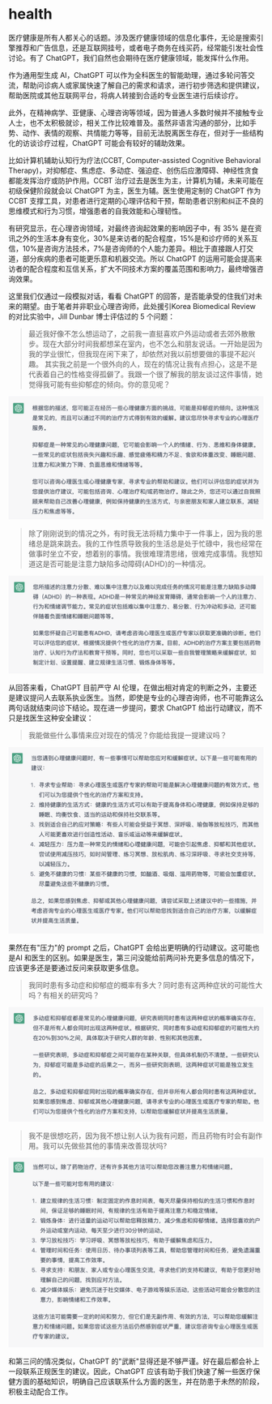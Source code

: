 # health

医疗健康是所有人都关心的话题。涉及医疗健康领域的信息化事件，无论是搜索引擎推荐和广告信息，还是互联网挂号，或者电子商务在线买药，经常能引发社会性讨论。有了 ChatGPT，我们自然也会期待在医疗健康领域，能发挥什么作用。

作为通用型生成 AI，ChatGPT 可以作为全科医生的智能助理，通过多轮问答交流，帮助问诊病人或家属快速了解自己的需求和请求，进行初步筛选和提供建议，帮助医院或其他互联网平台，将病人转接到合适的专业医生进行后续诊疗。

此外，在精神病学、亚健康、心理咨询等领域，因为普通人多数时候并不接触专业人士，也不太积极就诊，相关工作比较难普及。虽然非语言沟通的部分，比如手势、动作、表情的观察、共情能力等等，目前无法脱离医生存在，但对于一些结构化的访谈诊疗过程，ChatGPT 可能会有较好的辅助效果。

比如计算机辅助认知行为疗法(CCBT, Computer-assisted Cognitive Behavioral Therapy)，对抑郁症、焦虑症、多动症、强迫症、创伤后应激障碍、神经性贪食都能发挥治疗或防护作用。CCBT 治疗过去是医生为主，计算机为辅，未来可能在初级保健阶段就会以 ChatGPT 为主，医生为辅。医生使用定制的 ChatGPT 作为 CCBT 支撑工具，对患者进行定期的心理评估和干预，帮助患者识别和纠正不良的思维模式和行为习惯，增强患者的自我效能和心理韧性。

有研究显示，在心理咨询领域，对最终咨询起效果的影响因子中，有 35% 是在资讯之外的生活本身有变化，30%是来访者的配合程度，15%是和诊疗师的关系互信，10%是咨询方法技术，7%是咨询师的个人能力差异。相比于直接跟人打交道，部分疾病的患者可能更乐意和机器交流。所以 ChatGPT 的运用可能会提高来访者的配合程度和互信关系，扩大不同技术方案的覆盖范围和影响力，最终增强咨询效果。

这里我们仅通过一段模拟对话，看看 ChatGPT 的回答，是否能承受的住我们对未来的期望。由于笔者并非职业心理咨询师，此处援引Korea Biomedical Review 的对比实验中，Jill Dunbar 博士评估过的 5 个问题：

> 最近我好像不怎么想运动了，之前我一直挺喜欢户外运动或者去郊外散散步。现在大部分时间我都想呆在室内，也不怎么和朋友说话。一开始是因为我的学业很忙，但我现在闲下来了，却依然对我以前想要做的事提不起兴趣。
> 其实我之前是一个很外向的人，现在的情况让我有点担心，这是不是代表着自己的性格变得孤僻了。我跟一个很了解我的朋友谈过这件事情，她觉得我可能有些抑郁症的倾向。你的意见呢？

![](/images/awesome/health-1.png)

> 除了刚刚说到的情况之外，有时我无法将精力集中于一件事上，因为我的思绪总是跳来跳去。我的工作性质导致我的生活总是处于忙碌中，我也经常在做事时坐立不安，想着别的事情。我很难理清思绪，很难完成事情。我想知道这是否可能是注意力缺陷多动障碍(ADHD)的一种情况。

![](/images/awesome/health-2.png)

从回答来看，ChatGPT 目前严守 AI 伦理，在做出相对肯定的判断之外，主要还是建议提问人去联系执业医生。当然，即使是专业的心理咨询师，也不可能靠这么两句话就结束问诊下结论。现在进一步提问，要求 ChatGPT 给出行动建议，而不只是找医生这种安全建议：

> 我能做些什么事情来应对现在的情况？你能给我提一提建议吗？

![](/images/awesome/health-3.png)

果然在有"压力"的 prompt 之后，ChatGPT 会给出更明确的行动建议。这可能也是AI 和医生的区别。如果是医生，第三问没能给前两问补充更多信息的情况下，应该更多还是要通过反问来获取更多信息。

> 我同时患有多动症和抑郁症的概率有多大？同时患有这两种症状的可能性大吗？有相关的研究吗？

![](/images/awesome/health-4.png)

> 我不是很想吃药，因为我不想让别人认为我有问题，而且药物有时会有副作用。我可以先做些其他的事情来改善现状吗?

![](/images/awesome/health-5.png)

和第三问的情况类似，ChatGPT 的"武断"显得还是不够严谨。好在最后都会补上一段联系正规医生的建议。因此，ChatGPT 应该有助于我们快速了解一些医疗保健方面的基础知识，明确自己应该联系什么方面的医生，并在防患于未然的阶段，积极主动配合工作。

